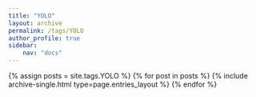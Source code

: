 ```yaml
---
title: "YOLO"
layout: archive
permalink: /tags/YOLO
author_profile: true
sidebar:
    nav: "docs"
---
```



{% assign posts = site.tags.YOLO %}
{% for post in posts %} {% include archive-single.html type=page.entries_layout %} {% endfor %}